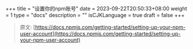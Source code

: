 +++
title = "设置你的npm账号"
date = 2023-09-22T20:50:33+08:00
weight = 1
type = "docs"
description = ""
isCJKLanguage = true
draft = false
+++

> 原文: [https://docs.npmjs.com/getting-started/setting-up-your-npm-user-account](https://docs.npmjs.com/getting-started/setting-up-your-npm-user-account)
